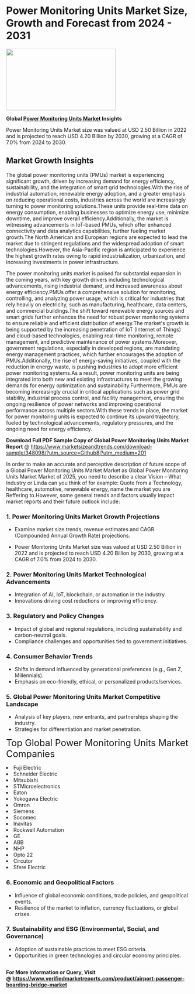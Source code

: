 <H1>Power Monitoring Units Market Size, Growth and Forecast from 2024 - 2031</H1><img class="aligncenter size-medium wp-image-584254" src="https://thirdeyenews.in/wp-content/uploads/2024/09/Global-Market-Research-300x168.jpeg" alt="" width="300" height="168" /><p><strong>Global&nbsp;<a href="https://www.marketsizeandtrends.com/download-sample/348098/?utm_source=Github8j?utm_medium=201">Power Monitoring Units Market</a> Insights</strong></p><p>Power Monitoring Units Market size was valued at USD 2.50 Billion in 2022 and is projected to reach USD 4.20 Billion by 2030, growing at a CAGR of 7.0% from 2024 to 2030.</p><p><h2>Market Growth Insights</h2> <p>The global power monitoring units (PMUs) market is experiencing significant growth, driven by increasing demand for energy efficiency, sustainability, and the integration of smart grid technologies.With the rise of industrial automation, renewable energy adoption, and a greater emphasis on reducing operational costs, industries across the world are increasingly turning to power monitoring solutions.These units provide real-time data on energy consumption, enabling businesses to optimize energy use, minimize downtime, and improve overall efficiency.Additionally, the market is witnessing advancements in IoT-based PMUs, which offer enhanced connectivity and data analytics capabilities, further fueling market growth.The North American and European regions are expected to lead the market due to stringent regulations and the widespread adoption of smart technologies.However, the Asia-Pacific region is anticipated to experience the highest growth rates owing to rapid industrialization, urbanization, and increasing investments in power infrastructure.</p> <p>The power monitoring units market is poised for substantial expansion in the coming years, with key growth drivers including technological advancements, rising industrial demand, and increased awareness about energy efficiency.PMUs offer a comprehensive solution for monitoring, controlling, and analyzing power usage, which is critical for industries that rely heavily on electricity, such as manufacturing, healthcare, data centers, and commercial buildings.The shift toward renewable energy sources and smart grids further enhances the need for robust power monitoring systems to ensure reliable and efficient distribution of energy.The market's growth is being supported by the increasing penetration of IoT (Internet of Things) and cloud-based technologies, enabling real-time monitoring, remote management, and predictive maintenance of power systems.Moreover, government regulations, especially in developed regions, are mandating energy management practices, which further encourages the adoption of PMUs.Additionally, the rise of energy-saving initiatives, coupled with the reduction in energy waste, is pushing industries to adopt more efficient power monitoring systems.As a result, power monitoring units are being integrated into both new and existing infrastructures to meet the growing demands for energy optimization and sustainability.Furthermore, PMUs are becoming increasingly crucial in critical applications such as power grid stability, industrial process control, and facility management, ensuring the ongoing resilience of power networks and improving operational performance across multiple sectors.With these trends in place, the market for power monitoring units is expected to continue its upward trajectory, fueled by technological advancements, regulatory pressures, and the ongoing need for energy efficiency.</p> <p><span class=""><strong>Download Full PDF Sample Copy of Global Power Monitoring Units Market Report</strong> @ <a href="https://www.marketsizeandtrends.com/download-sample/348098/?utm_source=Github8j?utm_medium=201" target="_blank">https://www.marketsizeandtrends.com/download-sample/348098/?utm_source=Github8j?utm_medium=201</a></span></p><p>In order to make an accurate and perceptive description of future scope of a Global&nbsp;Power Monitoring Units Market Market as Global&nbsp;Power Monitoring Units Market Market of 2025, you need to describe a clear Vision &ndash; What Industry or Linda can you think of for example: Quote from a Technology, healthcare, automotive, renewable energy, name the market you are Reffering to.However, some general trends and factors usually impact market reports and their future outlook include:</p><h3>1.&nbsp;<strong>Power Monitoring Units Market Growth Projections</strong></h3><ul><li>Examine market size trends, revenue estimates and CAGR (Compounded Annual Growth Rate) projections.</li><li><p>Power Monitoring Units Market size was valued at USD 2.50 Billion in 2022 and is projected to reach USD 4.20 Billion by 2030, growing at a CAGR of 7.0% from 2024 to 2030.</p></li></ul><h3>2.&nbsp;<strong>Power Monitoring Units Market Technological Advancements</strong></h3><ul><li>Integration of AI, IoT, blockchain, or automation in the industry.</li><li>Innovations driving cost reductions or improving efficiency.</li></ul><h3>3.&nbsp;<strong>Regulatory and Policy Changes</strong></h3><ul><li>Impact of global and regional regulations, including sustainability and carbon-neutral goals.</li><li>Compliance challenges and opportunities tied to government initiatives.</li></ul><h3>4.&nbsp;<strong>Consumer Behavior Trends</strong></h3><ul><li>Shifts in demand influenced by generational preferences (e.g., Gen Z, Millennials).</li><li>Emphasis on eco-friendly, ethical, or personalized products/services.</li></ul><h3>5.&nbsp;<strong>Global Power Monitoring Units Market Competitive Landscape</strong></h3><ul><li>Analysis of key players, new entrants, and partnerships shaping the industry.</li><li>Strategies for differentiation and market penetration.</li></ul><p data-pm-slice="1 1 []"><span style="color: inherit; font-family: inherit; font-size: 25px;">Top Global Power Monitoring Units Market Companies</span></p><div class="" data-test-id=""><p><li>Fuji Electric</li><li> Schneider Electric</li><li> Mitsubishi</li><li> STMicroelectronics</li><li> Eaton</li><li> Yokogawa Electric</li><li> Omron</li><li> Siemens</li><li> Socomec</li><li> Inavitas</li><li> Rockwell Automation</li><li> GE</li><li> ABB</li><li> NHP</li><li> Opto 22</li><li> Circutor</li><li> Sfere Electric</li></p></div><h3>6.&nbsp;<strong>Economic and Geopolitical Factors</strong></h3><ul><li>Influence of global economic conditions, trade policies, and geopolitical events.</li><li>Resilience of the market to inflation, currency fluctuations, or global crises.</li></ul><h3>7.&nbsp;<strong>Sustainability and ESG (Environmental, Social, and Governance)</strong></h3><ul><li>Adoption of sustainable practices to meet ESG criteria.</li><li>Opportunities in green technologies and circular economy principles.</li></ul><h2><strong style="font-size: 14px;">For More Information or Query, Visit @&nbsp;</strong><a style="background-color: #ffffff; font-size: 14px;" href="https://www.marketsizeandtrends.com/report/power-monitoring-units-market/" target="_blank">https://www.verifiedmarketreports.com/product/airport-passenger-boarding-bridge-market</a></h2>